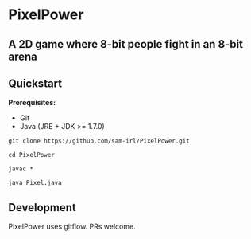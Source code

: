 # PixelPower
A 2D game where 8-bit people fight in an 8-bit arena
----
## Quickstart
**Prerequisites:**
- Git
- Java (JRE + JDK >= 1.7.0)

`git clone https://github.com/sam-irl/PixelPower.git`

`cd PixelPower`

`javac *`

`java Pixel.java`

## Development
PixelPower uses gitflow. PRs welcome.
